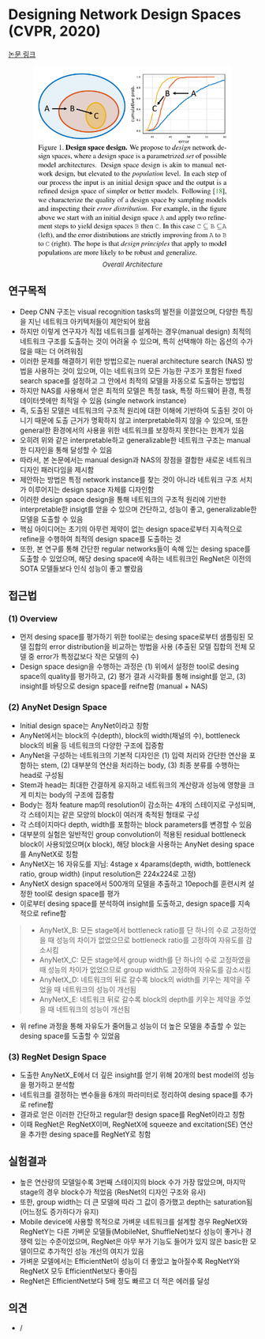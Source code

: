 # Designing Network Design Spaces (CVPR, 2020)

[논문 링크](https://openaccess.thecvf.com/content_CVPR_2020/html/Radosavovic_Designing_Network_Design_Spaces_CVPR_2020_paper.html)

<p align="center">
    <img width="400" alt='fig1' src="./img/01_18_01.png?raw=true"></br>
    <em><font size=2>Overall Architecture</font></em>
</p>

## 연구목적
- Deep CNN 구조는 visual recognition tasks의 발전을 이끌었으며, 다양한 특징을 지닌 네트워크 아키텍처들이 제안되어 왔음
- 하지만 이렇게 연구자가 직접 네트워크를 설계하는 경우(manual design) 최적의 네트워크 구조를 도출하는 것이 어려울 수 있으며, 특히 선택해야 하는 옵션의 수가 많을 때는 더 어려워짐
- 이러한 문제를 해결하기 위한 방법으로는 nueral architecture search (NAS) 방법을 사용하는 것이 있으며, 이는 네트워크의 모든 가능한 구조가 포함된 fixed search space를 설정하고 그 안에서 최적의 모델을 자동으로 도출하는 방법임
- 하지만 NAS를 사용해서 얻은 최적의 모델은 특정 task, 특정 하드웨어 환경, 특정 데이터셋에만 최적일 수 있음 (single network instance)
- 즉, 도출된 모델은 네트워크의 구조적 원리에 대한 이해에 기반하여 도출된 것이 아니기 때문에 도출 근거가 명확하지 않고 interpretable하지 않을 수 있으며, 또한 general한 환경에서의 사용을 위한 네트워크를 보장하지 못한다는 한계가 있음
- 오히려 위와 같은 interpretable하고 generalizable한 네트워크 구조는 manual한 디자인을 통해 달성할 수 있음
- 따라서, 본 논문에서는 manual design과 NAS의 장점을 결합한 새로운 네트워크 디자인 패러다임을 제시함
- 제안하는 방법은 특정 network instance를 찾는 것이 아니라 네트워크 구조 서치가 이루어지는 design space 자체를 디자인함
- 이러한 design space design을 통해 네트워크의 구조적 원리에 기반한 interpretable한 insigt를 얻을 수 있으며 간단하고, 성능이 좋고, generalizable한 모델을 도출할 수 있음
- 핵심 아이디어는 초기의 아무런 제약이 없는 design space로부터 지속적으로 refine을 수행하여 최적의 design space를 도출하는 것
- 또한, 본 연구를 통해 간단한 regular networks들이 속해 있는 desing space를 도출할 수 있었으며, 해당 desing space에 속하는 네트워크인 RegNet은 이전의 SOTA 모델들보다 인식 성능이 좋고 빨랐음

## 접근법
### (1) Overview
- 먼저 desing space를 평가하기 위한 tool로는 desing space로부터 샘플링된 모델 집합의 error distribution을 비교하는 방법을 사용 (추출된 모델 집합의 전체 모델 중 error가 특정값보다 작은 모델의 수)
- Design space design을 수행하는 과정은 (1) 위에서 설정한 tool로 desing space의 quality를 평가하고, (2) 평가 결과 시각화를 통해 insight를 얻고, (3) insight를 바탕으로 design space를 reifne함 (manual + NAS)

### (2) AnyNet Design Space
- Initial design space는 AnyNet이라고 칭함
- AnyNet에서는 block의 수(depth), block의 width(채널의 수), bottleneck block의 비율 등 네트워크의 다양한 구조에 집중함
- AnyNet을 구성하는 네트워크의 기본적 디자인은 (1) 입력 처리와 간단한 연산을 포함하는 stem, (2) 대부분의 연산을 처리하는 body, (3) 최종 분류를 수행하는 head로 구성됨
- Stem과 head는 최대한 간결하게 유지하고 네트워크의 계산량과 성능에 영향을 크게 미치는 body의 구조에 집중함
- Body는 점차 feature map의 resolution이 감소하는 4개의 스테이지로 구성되며, 각 스테이지는 같은 모양의 block이 여러개 축적된 형태로 구성
- 각 스테이지마다 depth, width를 포함하는 block parameters를 변경할 수 있음
- 대부분의 실험은 일반적인 group convolution이 적용된 residual bottleneck block이 사용되었으며(x block), 해당 block을 사용하는 AnyNet desing space를 AnyNetX로 칭함
- AnyNetX는 16 자유도를 지님: 4stage x 4params(depth, width, bottleneck ratio, group width) (input resolution은 224x224로 고정)
- AnyNetX design space에서 500개의 모델을 추출하고 10epoch를 훈련시켜 설정한 tool로 design space를 평가
- 이로부터 desing space를 분석하여 insight를 도출하고, design space를 지속적으로 refine함
> - AnyNetX_B: 모든 stage에서 bottleneck ratio를 단 하나의 수로 고정하였을 때 성능의 차이가 없었으므로 bottleneck ratio를 고정하여 자유도를 감소시킴
> - AnyNetX_C: 모든 stage에서 group width를 단 하나의 수로 고정하였을 때 성능의 차이가 없었으므로 group width도 고정하여 자유도를 감소시킴
> - AnyNetX_D: 네트워크의 뒤로 갈수록 block의 width를 키우는 제약을 주었을 때 네트워크의 성능이 개선됨
> - AnyNetX_E: 네트워크 뒤로 갈수록 block의 depth를 키우는 제약을 주었을 때 네트워크의 성능이 개선됨
- 위 refine 과정을 통해 자유도가 줄어들고 성능이 더 높은 모델을 추출할 수 있는 desing space를 도출할 수 있었음

### (3) RegNet Design Space
- 도출한 AnyNetX_E에서 더 깊은 insight를 얻기 위해 20개의 best model의 성능을 평가하고 분석함
- 네트워크를 결정하는 변수들을 6개의 파라미터로 정리하여 desing space를 추가로 refine함
- 결과로 얻은 이러한 간단하고 regular한 design space를 RegNet이라고 칭함
- 이때 RegNet은 RegNetX이며, RegNetX에 squeeze and excitation(SE) 연산을 추가한 desing space를 RegNetY로 칭함

## 실험결과
- 높은 연산량의 모델일수록 3번째 스테이지의 block 수가 가장 많았으며, 마지막 stage의 경우 block수가 적었음 (ResNet의 디자인 구조와 유사)
- 또한, group width는 더 큰 모델에 따라 그 값이 증가했고 depth는 saturation됨 (어느정도 증가하다가 유지)
- Mobile device에 사용할 목적으로 가벼운 네트워크를 설계할 경우 RegNetX와 RegNetY는 다른 가벼운 모델들(MobileNet, ShuffleNet)보다 성능이 좋거나 경쟁력 있는 수준이었으며, RegNet은 아무 부가 기능도 들어가 있지 않은 basic한 모델이므로 추가적인 성능 개선의 여지가 있음
- 가벼운 모델에서는 EfficientNet이 성능이 더 좋았고 높아질수록 RegNetY와 RegNetX 모두 EfficientNet보다 좋아짐
- RegNet은 EfficientNet보다 5배 정도 빠르고 더 적은 에러를 달성

## 의견
- /
